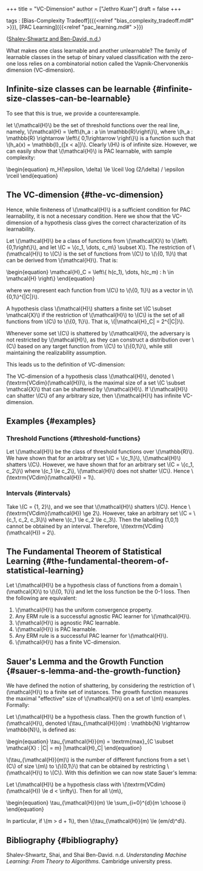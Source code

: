 +++
title = "VC-Dimension"
author = ["Jethro Kuan"]
draft = false
+++

tags
: [Bias-Complexity Tradeoff]({{<relref "bias_complexity_tradeoff.md#" >}}), [PAC Learning]({{<relref "pac_learning.md#" >}})

([Shalev-Shwartz and Ben-David, n.d.](#org5fd48c9))

What makes one class learnable and another unlearnable? The family of
learnable classes in the setup of binary valued classification with
the zero-one loss relies on a combinatorial notion called the
Vapnik-Chervonenkis dimension (VC-dimension).


## Infinite-size classes can be learnable {#infinite-size-classes-can-be-learnable}

To see that this is true, we provide a counterexample.

let \\(\mathcal{H}\\) be the set of threshold functions over the real
line, namely, \\(\mathcal{H} = \left\\{h\_a : a \in \mathbb{R}\right\\}\\),
where \\(h\_a : \mathbb{R} \rightarrow \left\\{ 0,1\rightarrow \right\\}\\) is a
function such that \\(h\_a(x) = \mathbb{I}\_{[x < a]}\\). Clearly \\(H\\) is of
infinite size. However, we can easily show that \\(\mathcal{H}\\) is PAC
learnable, with sample complexity:

\begin{equation}
  m\_H(\epsilon, \delta) \le \lceil \log (2/\delta) / \epsilon \rceil
\end{equation}


## The VC-dimension {#the-vc-dimension}

Hence, while finiteness of \\(\mathcal{H}\\) is a sufficient condition for
PAC learnability, it is not a necessary condition. Here we show that
the VC-dimension of a hypothesis class gives the correct
characterization of its learnability.

<div class="definition">
  <div></div>

Let \\(\mathcal{H}\\) be a class of functions from \\(\mathcal{X}\\) to
\\(\left\\{0,1\right\\}\\), and let \\(C = \\{c\_1, \dots, c\_m\\} \subset X\\). The
restriction of \\(\mathcal{H}\\) to \\(C\\) is the set of functions from \\(C\\)
to \\(\\{0, 1\\}\\) that can be derived from \\(\mathcal{H}\\). That is:

\begin{equation}
  \mathcal{H}\_C = \left\\{ h(c\_1), \dots, h(c\_m) : h \in \mathcal{H} \right\\}
\end{equation}

</div>

where we represent each function from \\(C\\) to \\(\\{0, 1\\}\\) as a vector in
\\(\\{0,1\\}^{|C|}\\).

<div class="definition">
  <div></div>

A hypothesis class \\(\mathcal{H}\\) shatters a finite set \\(C \subset
\mathcal{X}\\) if the restriction of \\(\mathcal{H}\\) to \\(C\\) is the set of
all functions from \\(C\\) to \\(\\{0, 1\\}\\). That is, \\(|\mathcal{H}\_C| =
2^{|C|}\\).

</div>

Whenever some set \\(C\\) is shattered by \\(\mathcal{H}\\), the adversary is
not restricted by \\(\mathcal{H}\\), as they can construct a distribution
over \\(C\\) based on any target function from \\(C\\) to \\(\\{0,1\\}\\), while
still maintaining the realizability assumption.

This leads us to the definition of VC-dimension:

<div class="definition">
  <div></div>

The VC-dimension of a hypothesis class \\(\mathcal{H}\\), denoted
\\(\textrm{VCdim}(\mathcal{H})\\), is the maximal size of a set \\(C \subset
\mathcal{X}\\) that can be shattered by \\(\mathcal{H}\\). If \\(\mathcal{H}\\)
can shatter \\(C\\) of any arbitrary size, then \\(\mathcal{H}\\) has infinite VC-dimension.

</div>


## Examples {#examples}


### Threshold Functions {#threshold-functions}

Let \\(\mathcal{H}\\) be the class of threshold functions over
\\(\mathbb{R}\\). We have shown that for an arbitrary set \\(C = \\{c\_1\\}\\),
\\(\mathcal{H}\\) shatters \\(C\\). However, we have shown that for an
arbitrary set \\(C = \\{c\_1, c\_2\\}\\) where \\(c\_1 \le c\_2\\), \\(\mathcal{H}\\)
does not shatter \\(C\\). Hence \\(\textrm{VCdim}(\mathcal{H}) = 1\\).


### Intervals {#intervals}

Take \\(C = {1, 2}\\), and we see that \\(\mathcal{H}\\) shatters \\(C\\). Hence
\\(\textrm{VCdim}(\mathcal{H}) \ge 2\\). However, take an arbitrary set \\(C
= \\{c\_1, c\_2, c\_3\\}\\) where \\(c\_1 \le c\_2 \le c\_3\\). Then the labelling
(1,0,1) cannot be obtained by an interval. Therefore,
\\(\textrm{VCdim}(\mathcal{H}) = 2\\).


## The Fundamental Theorem of Statistical Learning {#the-fundamental-theorem-of-statistical-learning}

Let \\(\mathcal{H}\\) be a hypothesis class of functions from a domain
\\(\mathcal{X}\\) to \\(\\{0, 1\\}\\) and let the loss function be the 0-1 loss.
Then the following are equivalent:

1.  \\(\mathcal{H}\\) has the uniform convergence property.
2.  Any ERM rule is a successful agnostic PAC learner for \\(\mathcal{H}\\).
3.  \\(\mathcal{H}\\) is agnostic PAC learnable.
4.  \\(\mathcal{H}\\) is PAC learnable.
5.  Any ERM rule is a successful PAC learner for \\(\mathcal{H}\\).
6.  \\(\mathcal{H}\\) has a finite VC-dimension.


## Sauer's Lemma and the Growth Function {#sauer-s-lemma-and-the-growth-function}

We have defined the notion of shattering, by considering the
restriction of \\(\mathcal{H}\\) to a finite set of instances. The growth
function measures the maximal "effective" size of \\(\mathcal{H}\\) on a
set of \\(m\\) examples. Formally:

<div class="definition">
  <div></div>

Let \\(\mathcal{H}\\) be a hypothesis class. Then the growth function of
\\(\mathcal{H}\\), denoted \\(\tau\_{\mathcal{H}}(m) : \mathbb{N} \rightarrow
\mathbb{N}\\), is defined as:

\begin{equation}
  \tau\_{\mathcal{H}}(m) = \textrm{max}\_{C \subset \mathcal{X} : |C| =
    m} |\mathcal{H}\_C|
\end{equation}

</div>

\\(\tau\_{\mathcal{H}}(m)\\) is the number of different functions from a
set \\(C\\) of size \\(m\\) to \\(\\{0,1\\}\\) that can be obtained by restricting
\\(\mathcal{H}\\) to \\(C\\). With this definition we can now state Sauer's
lemma:

<div class="definition">
  <div></div>

Let \\(\mathcal{H}\\) be a hypothesis class with
\\(\textrm{VCdim}(\mathcal{H}) \le d < \infty\\). Then for all \\(m\\),

\begin{equation}
  \tau\_{\mathcal{H}}(m) \le \sum\_{i=0}^{d}{m \choose i}
\end{equation}

In particular, if \\(m > d + 1\\), then \\(\tau\_{\mathcal{H}}(m) \le (em/d)^d\\).

</div>


## Bibliography {#bibliography}

<a id="org5fd48c9"></a>Shalev-Shwartz, Shai, and Shai Ben-David. n.d. _Understanding Machine Learning: From Theory to Algorithms_. Cambridge university press.
